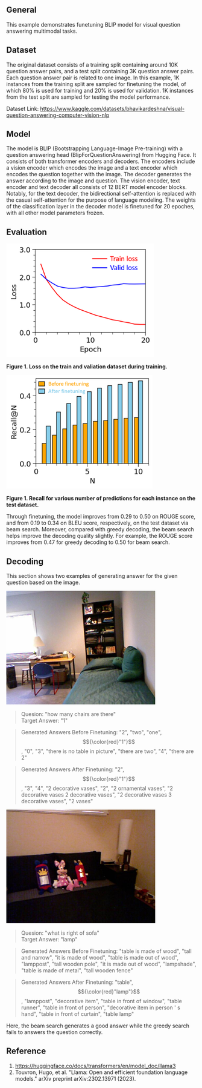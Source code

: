 ## General
This example demonstrates funetuning BLIP model for visual question answering multimodal tasks. 

## Dataset
The original dataset consists of a training split containing around 10K question answer pairs, and a test split containing 3K question answer pairs. Each question answer pair is related to one image. In this example, 1K instances from the training split are sampled for finetuning the model, of which 80% is used for training and 20% is used for validation. 1K instances from the test split are sampled for testing the model performance.

Dataset Link: https://www.kaggle.com/datasets/bhavikardeshna/visual-question-answering-computer-vision-nlp

## Model
The model is BLIP (Bootstrapping Language-Image Pre-training) with a question answering head (BlipForQuestionAnswering) from Hugging Face. It consists of both transformer encoders and decoders. The encoders include a vision encoder which encodes the image and a text encoder which encodes the question together with the image. The decoder generates the answer according to the image and question. The vision encoder, text encoder and text decoder all consists of 12 BERT model encoder blocks. Notably, for the text decoder, the bidirectional self-attention is replaced with the casual self-attention for the purpose of language modeling. The weights of the classification layer in the decoder model is finetuned for 20 epoches, with all other model parameters frozen.

## Evaluation
<img src="figures/train_valid_loss.png" height="300" />

**Figure 1. Loss on the train and valiation dataset during training.**

<img src="figures/recall.png" height="300" />

**Figure 1. Recall for various number of predictions for each instance on the test dataset.**

Through finetuning, the model improves from 0.29 to 0.50 on ROUGE score, and from 0.19 to 0.34 on BLEU score, respectively, on the test dataset via beam search. Moreover, compared with greedy decoding, the beam search helps improve the decoding quality slightly. For example, the ROUGE score improves from 0.47 for greedy decoding to 0.50 for beam search. 

## Decoding
This section shows two examples of generating answer for the given question based on the image. 

<img src="figures/image986.png" height="300" />

> Quesion: "how many chairs are there" <br/>
> Target Answer: "1" <br/>

> Generated Answers Before Finetuning: "2", "two", "one", $${\color{red}"1"}$$, "0", "3", "there is no table in picture", "there are two", "4", "there are 2" <br/>

> Generated Answers After Finetuning: "2", $${\color{red}"1"}$$, "3", "4", "2 decorative vases", "2", "2 ornamental vases", "2 decorative vases 2 decorative vases", "2 decorative vases 3 decorative vases", "2 vases"

<img src="figures/image283.png" height="300" />

> Quesion: "what is right of sofa" <br/>
> Target Answer: "lamp" <br/>

> Generated Answers Before Finetuning: "table is made of wood", "tall and narrow", "it is made of wood", "table is made out of wood", "lamppost", "tall wooden pole", "it is made out of wood", "lampshade", "table is made of metal", "tall wooden fence" <br/>

> Generated Answers After Finetuning: "table", $${\color{red}"lamp"}$$, "lamppost", "decorative item", "table in front of window", "table runner", "table in front of person", "decorative item in person ' s hand", "table in front of curtain", "table lamp"


Here, the beam search generates a good answer while the greedy search fails to answers the question correctly.

## Reference
1. https://huggingface.co/docs/transformers/en/model_doc/llama3
2. Touvron, Hugo, et al. "Llama: Open and efficient foundation language models." arXiv preprint arXiv:2302.13971 (2023).
